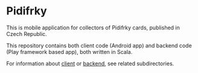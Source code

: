 # Pidifrky
This is mobile application for collectors of Pidifrky cards, published in Czech Republic.

This repository contains both client code (Android app) and backend code (Play framework based app), both written in Scala.

For information about [client](client/README.md) or [backend](backend/README.md), see related subdirectories.
